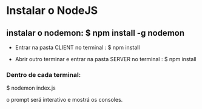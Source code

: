 # Instalar o NodeJS

## instalar o nodemon:  $ npm install -g nodemon

- Entrar na pasta CLIENT 
  no terminal : $ npm install 

- Abrir outro terminar e entrar na pasta SERVER
  no terminal : $ npm install 

### Dentro de cada terminal:
  $ nodemon index.js 

  o prompt será interativo e mostrá os consoles. 


  

